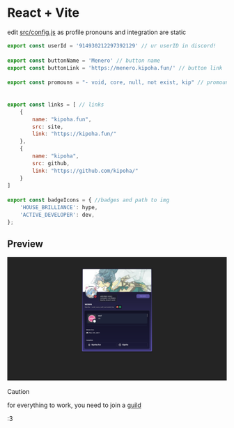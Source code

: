 # React + Vite

edit [src/config.js](./src/config.js) as profile pronouns and integration are static
```js
export const userId = '914930212297392129' // ur userID in discord!

export const buttonName = 'Menero' // button name
export const buttonLink = 'https://menero.kipoha.fun/' // button link

export const promouns = "- void, core, null, not exist, kip" // promouns


export const links = [ // links
    {
        name: "kipoha.fun",
        src: site,
        link: "https://kipoha.fun/"
    },
    {
        name: "kipoha",
        src: github,
        link: "https://github.com/kipoha/"
    }
]

export const badgeIcons = { //badges and path to img
    'HOUSE_BRILLIANCE': hype, 
    'ACTIVE_DEVELOPER': dev, 
};
```


## Preview
![Image alt](./preview.png)


> [!CAUTION]  
> for everything to work, you need to join a [guild](https://discord.gg/lanyard)



:3